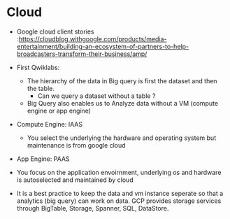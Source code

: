 # Cloud

* Google cloud client stories :https://cloudblog.withgoogle.com/products/media-entertainment/building-an-ecosystem-of-partners-to-help-broadcasters-transform-their-business/amp/

* First Qwiklabs:
  * The hierarchy of the data in Big query is first the dataset and then the table. 
      * Can we query a dataset without a table ?
  * Big Query also enables us to Analyze data without a VM (compute engine or app engine)

* Compute Engine: IAAS
  * You select the underlying the hardware and operating system but maintenance is from google cloud
  
* App Engine: PAAS
 * You focus on the application envoirnment, underlying os and hardware is autoselected and maintained by cloud

* It is a best practice to keep the data and vm instance seperate so that a analytics (big query) can work on data. GCP provides storage services through BigTable, Storage, Spanner, SQL, DataStore.
